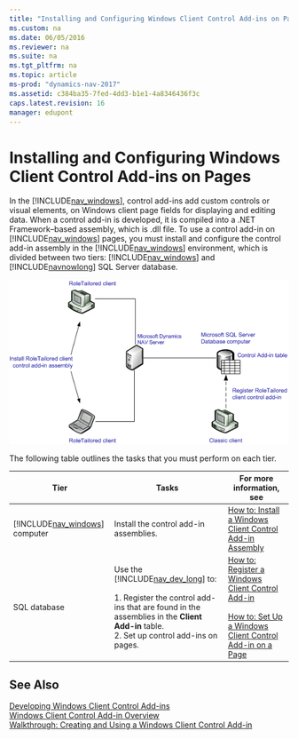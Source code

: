 ```yaml
---
title: "Installing and Configuring Windows Client Control Add-ins on Pages"
ms.custom: na
ms.date: 06/05/2016
ms.reviewer: na
ms.suite: na
ms.tgt_pltfrm: na
ms.topic: article
ms-prod: "dynamics-nav-2017"
ms.assetid: c384ba35-7fed-4dd3-b1e1-4a8346436f3c
caps.latest.revision: 16
manager: edupont
---
```

# Installing and Configuring Windows Client Control Add-ins on Pages
In the [!INCLUDE[nav_windows](includes/nav_windows_md.md)], control add-ins add custom controls or visual elements, on Windows client page fields for displaying and editing data. When a control add-in is developed, it is compiled into a .NET Framework–based assembly, which is .dll file. To use a control add-in on [!INCLUDE[nav_windows](includes/nav_windows_md.md)] pages, you must install and configure the control add-in assembly in the [!INCLUDE[nav_windows](includes/nav_windows_md.md)] environment, which is divided between two tiers: [!INCLUDE[nav_windows](includes/nav_windows_md.md)] and [!INCLUDE[navnowlong](includes/navnowlong_md.md)] SQL Server database.  
  
 ![RoleTailored client control add&#45;in installation](media/NAVRTCControlAddinInstall.png "NAVRTCControlAddinInstall")  
  
 The following table outlines the tasks that you must perform on each tier.  
  
|Tier|Tasks|For more information, see|  
|----------|-----------|-------------------------------|  
|[!INCLUDE[nav_windows](includes/nav_windows_md.md)] computer|Install the control add-in assemblies.|[How to: Install a Windows Client Control Add-in Assembly](How-to--Install-a-Windows-Client-Control-Add-in-Assembly.md)|  
|SQL database|Use the [!INCLUDE[nav_dev_long](includes/nav_dev_long_md.md)] to:<br /><br /> 1.  Register the control add-ins that are found in the assemblies in the **Client Add-in** table.<br />2.  Set up control add-ins on pages.|[How to: Register a Windows Client Control Add-in](How-to--Register-a-Windows-Client-Control-Add-in.md)<br /><br /> [How to: Set Up a Windows Client Control Add-in on a Page](How-to--Set-Up-a-Windows-Client-Control-Add-in-on-a-Page.md)|  
  
## See Also  
 [Developing Windows Client Control Add-ins](Developing-Windows-Client-Control-Add-ins.md)   
 [Windows Client Control Add-in Overview](Windows-Client-Control-Add-in-Overview.md)   
 [Walkthrough: Creating and Using a Windows Client Control Add-in](Walkthrough--Creating-and-Using-a-Windows-Client-Control-Add-in.md)
